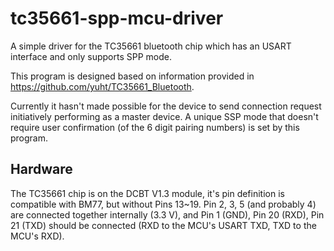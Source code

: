 # tc35661-spp-mcu-driver
A simple driver for the TC35661 bluetooth chip which has an USART interface and only supports SPP mode.

This program is designed based on information provided in <https://github.com/yuht/TC35661_Bluetooth>.

Currently it hasn't made possible for the device to send connection request initiatively performing as a master device. A unique SSP mode that doesn't require user confirmation (of the 6 digit pairing numbers) is set by this program.

## Hardware
The TC35661 chip is on the DCBT V1.3 module, it's pin definition is compatible with BM77, but without Pins 13~19. Pin 2, 3, 5 (and probably 4) are connected together internally (3.3 V), and Pin 1 (GND), Pin 20 (RXD), Pin 21 (TXD) should be connected (RXD to the MCU's USART TXD, TXD to the MCU's RXD).
